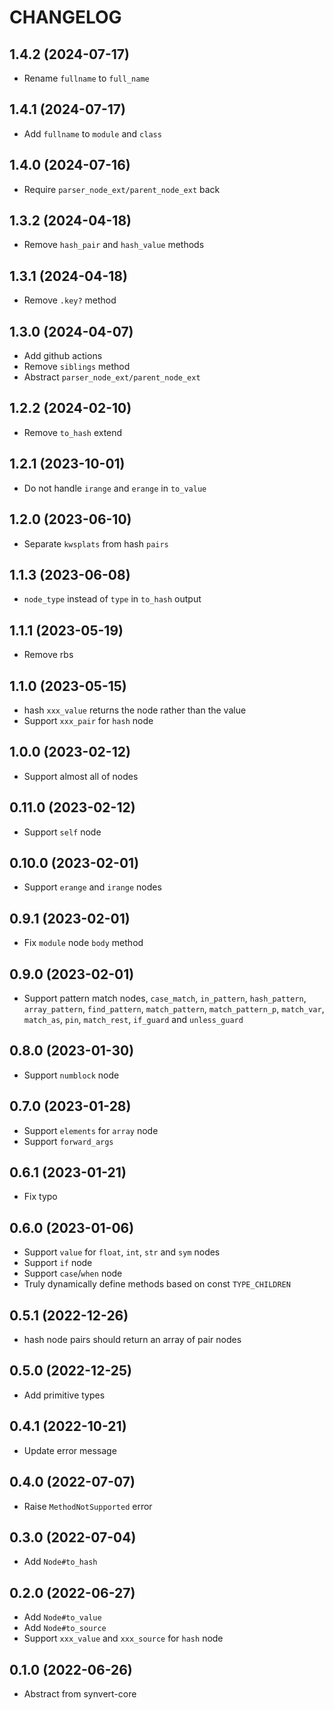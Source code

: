 # CHANGELOG

## 1.4.2 (2024-07-17)

* Rename `fullname` to `full_name`

## 1.4.1 (2024-07-17)

* Add `fullname` to `module` and `class`

## 1.4.0 (2024-07-16)

* Require `parser_node_ext/parent_node_ext` back

## 1.3.2 (2024-04-18)

* Remove `hash_pair` and `hash_value` methods

## 1.3.1 (2024-04-18)

* Remove `.key?` method

## 1.3.0 (2024-04-07)

* Add github actions
* Remove `siblings` method
* Abstract `parser_node_ext/parent_node_ext`

## 1.2.2 (2024-02-10)

* Remove `to_hash` extend

## 1.2.1 (2023-10-01)

* Do not handle `irange` and `erange` in `to_value`

## 1.2.0 (2023-06-10)

* Separate `kwsplats` from hash `pairs`

## 1.1.3 (2023-06-08)

* `node_type` instead of `type` in `to_hash` output

## 1.1.1 (2023-05-19)

* Remove rbs

## 1.1.0 (2023-05-15)

* hash `xxx_value` returns the node rather than the value
* Support `xxx_pair` for `hash` node

## 1.0.0 (2023-02-12)

* Support almost all of nodes

## 0.11.0 (2023-02-12)

* Support `self` node

## 0.10.0 (2023-02-01)

* Support `erange` and `irange` nodes

## 0.9.1 (2023-02-01)

* Fix `module` node `body` method

## 0.9.0 (2023-02-01)

* Support pattern match nodes, `case_match`, `in_pattern`, `hash_pattern`, `array_pattern`, `find_pattern`, `match_pattern`, `match_pattern_p`, `match_var`, `match_as`, `pin`, `match_rest`, `if_guard` and `unless_guard`

## 0.8.0 (2023-01-30)

* Support `numblock` node

## 0.7.0 (2023-01-28)

* Support `elements` for `array` node
* Support `forward_args`

## 0.6.1 (2023-01-21)

* Fix typo

## 0.6.0 (2023-01-06)

* Support `value` for `float`, `int`, `str` and `sym` nodes
* Support `if` node
* Support `case`/`when` node
* Truly dynamically define methods based on const `TYPE_CHILDREN`

## 0.5.1 (2022-12-26)

* hash node pairs should return an array of pair nodes

## 0.5.0 (2022-12-25)

* Add primitive types

## 0.4.1 (2022-10-21)

* Update error message

## 0.4.0 (2022-07-07)

* Raise `MethodNotSupported` error

## 0.3.0 (2022-07-04)

* Add `Node#to_hash`

## 0.2.0 (2022-06-27)

* Add `Node#to_value`
* Add `Node#to_source`
* Support `xxx_value` and `xxx_source` for `hash` node

## 0.1.0 (2022-06-26)

* Abstract from synvert-core
